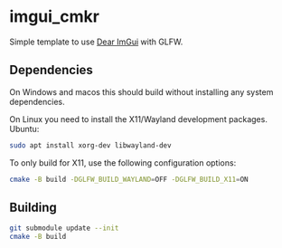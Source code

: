 # imgui_cmkr

Simple template to use [Dear ImGui](https://github.com/ocornut/imgui) with GLFW.

## Dependencies

On Windows and macos this should build without installing any system dependencies.

On Linux you need to install the X11/Wayland development packages. Ubuntu:

```sh
sudo apt install xorg-dev libwayland-dev
```

To only build for X11, use the following configuration options:

```sh
cmake -B build -DGLFW_BUILD_WAYLAND=OFF -DGLFW_BUILD_X11=ON
```

## Building

```sh
git submodule update --init
cmake -B build
```
